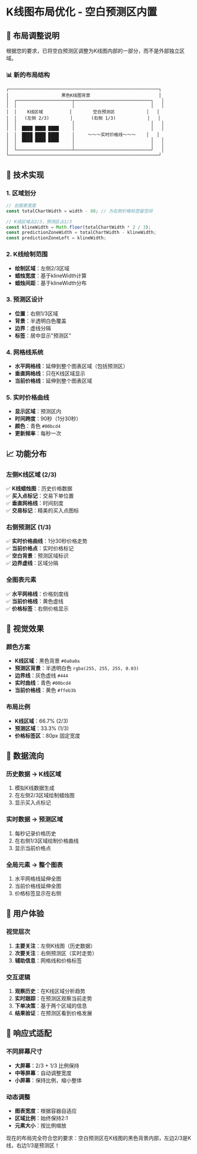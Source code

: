 # K线图布局优化 - 空白预测区内置

## 🎯 布局调整说明

根据您的要求，已将空白预测区调整为K线图内部的一部分，而不是外部独立区域。

### 📊 新的布局结构

```
┌─────────────────────────────────────────────────────────┐
│                    黑色K线图背景                          │
│  ┌─────────────────────┬─────────────────────────────┐   │
│  │                     │                             │   │
│  │    K线区域          │        空白预测区            │   │
│  │   (左侧 2/3)        │       (右侧 1/3)            │   │
│  │                     │                             │   │
│  │  ████ ████ ████     │                             │   │
│  │  ████ ████ ████     │     ～～～实时价格线～～～    │   │
│  │  ████ ████ ████     │                             │   │
│  │                     │                             │   │
│  └─────────────────────┴─────────────────────────────┘   │
└─────────────────────────────────────────────────────────┘
```

## 🔧 技术实现

### 1. 区域划分
```javascript
// 总图表宽度
const totalChartWidth = width - 80; // 为右侧价格标签留空间

// K线区域占2/3，预测区占1/3
const klineWidth = Math.floor(totalChartWidth * 2 / 3);
const predictionZoneWidth = totalChartWidth - klineWidth;
const predictionZoneLeft = klineWidth;
```

### 2. K线绘制范围
- **绘制区域**：左侧2/3区域
- **蜡烛宽度**：基于klineWidth计算
- **蜡烛间距**：基于klineWidth分布

### 3. 预测区设计
- **位置**：右侧1/3区域
- **背景**：半透明白色覆盖
- **边界**：虚线分隔
- **标签**：居中显示"预测区"

### 4. 网格线系统
- **水平网格线**：延伸到整个图表区域（包括预测区）
- **垂直网格线**：只在K线区域显示
- **当前价格线**：延伸到整个图表区域

### 5. 实时价格曲线
- **显示区域**：预测区内
- **时间跨度**：90秒（1分30秒）
- **颜色**：青色 `#00bcd4`
- **更新频率**：每秒一次

## 📈 功能分布

### 左侧K线区域 (2/3)
✅ **K线蜡烛图**：历史价格数据  
✅ **买入点标记**：交易下单位置  
✅ **垂直网格线**：时间刻度  
✅ **交易标记**：精美的买入点图标  

### 右侧预测区 (1/3)
✅ **实时价格曲线**：1分30秒价格走势  
✅ **当前价格点**：实时价格标记  
✅ **空白背景**：预测区域标识  
✅ **边界虚线**：区域分隔  

### 全图表元素
✅ **水平网格线**：价格刻度线  
✅ **当前价格线**：黄色虚线  
✅ **价格标签**：右侧价格显示  

## 🎨 视觉效果

### 颜色方案
- **K线区域**：黑色背景 `#0a0a0a`
- **预测区背景**：半透明白色 `rgba(255, 255, 255, 0.03)`
- **边界线**：灰色虚线 `#444`
- **实时曲线**：青色 `#00bcd4`
- **当前价格线**：黄色 `#ffeb3b`

### 布局比例
- **K线区域**：66.7% (2/3)
- **预测区域**：33.3% (1/3)
- **价格标签区**：80px 固定宽度

## 🔄 数据流向

### 历史数据 → K线区域
1. 模拟K线数据生成
2. 在左侧2/3区域绘制蜡烛图
3. 显示买入点标记

### 实时数据 → 预测区域
1. 每秒记录价格历史
2. 在右侧1/3区域绘制价格曲线
3. 显示当前价格点

### 全局元素 → 整个图表
1. 水平网格线延伸全图
2. 当前价格线延伸全图
3. 价格标签显示在右侧

## 🎯 用户体验

### 视觉层次
1. **主要关注**：左侧K线图（历史数据）
2. **次要关注**：右侧预测区（实时走势）
3. **辅助信息**：网格线和价格标签

### 交互逻辑
1. **观察历史**：在K线区域分析趋势
2. **实时跟踪**：在预测区观察当前走势
3. **下单决策**：基于两个区域的信息
4. **结果验证**：在预测区看到价格发展

## 📱 响应式适配

### 不同屏幕尺寸
- **大屏幕**：2/3 + 1/3 比例保持
- **中等屏幕**：自动调整宽度
- **小屏幕**：保持比例，缩小整体

### 动态调整
- **图表宽度**：根据容器自适应
- **区域比例**：始终保持2:1
- **元素大小**：按比例缩放

现在的布局完全符合您的要求：空白预测区在K线图的黑色背景内部，左边2/3是K线，右边1/3是预测区！
